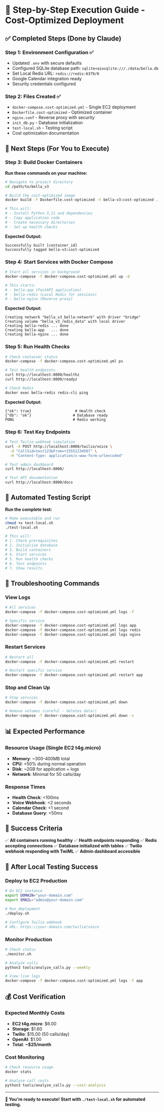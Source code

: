 # 🚀 Step-by-Step Execution Guide - Cost-Optimized Deployment

## ✅ **Completed Steps (Done by Claude)**

### Step 1: Environment Configuration ✅
- Updated `.env` with secure defaults
- Configured SQLite database path: `sqlite+aiosqlite:///./data/bella.db`
- Set Local Redis URL: `redis://redis:6379/0`
- Google Calendar integration ready
- Security credentials configured

### Step 2: Files Created ✅
- `docker-compose.cost-optimized.yml` - Single EC2 deployment
- `Dockerfile.cost-optimized` - Optimized container
- `nginx.conf` - Reverse proxy with security
- `init_db.py` - Database initialization
- `test-local.sh` - Testing script
- Cost optimization documentation

## 🎯 **Next Steps (For You to Execute)**

### Step 3: Build Docker Containers

**Run these commands on your machine:**

```bash
# Navigate to project directory
cd /path/to/bella_v3

# Build the cost-optimized image
docker build -f Dockerfile.cost-optimized -t bella-v3:cost-optimized .

# This will:
# - Install Python 3.11 and dependencies
# - Copy application code
# - Create necessary directories
# - Set up health checks
```

**Expected Output:**
```
Successfully built [container_id]
Successfully tagged bella-v3:cost-optimized
```

### Step 4: Start Services with Docker Compose

```bash
# Start all services in background
docker-compose -f docker-compose.cost-optimized.yml up -d

# This starts:
# - bella-app (FastAPI application)
# - bella-redis (Local Redis for sessions)
# - bella-nginx (Reverse proxy)
```

**Expected Output:**
```
Creating network "bella_v3_bella-network" with driver "bridge"
Creating volume "bella_v3_redis_data" with local driver
Creating bella-redis ... done
Creating bella-app   ... done
Creating bella-nginx ... done
```

### Step 5: Run Health Checks

```bash
# Check container status
docker-compose -f docker-compose.cost-optimized.yml ps

# Test health endpoints
curl http://localhost:8000/healthz
curl http://localhost:8000/readyz

# Check Redis
docker exec bella-redis redis-cli ping
```

**Expected Output:**
```
{"ok": true}                    # Health check
{"db": "ok"}                   # Database ready
PONG                           # Redis working
```

### Step 6: Test Key Endpoints

```bash
# Test Twilio webhook simulation
curl -X POST http://localhost:8000/twilio/voice \
  -d "CallSid=test123&From=+15551234567" \
  -H "Content-Type: application/x-www-form-urlencoded"

# Test admin dashboard
curl http://localhost:8000/

# Test API documentation
curl http://localhost:8000/docs
```

## 🧪 **Automated Testing Script**

**Run the complete test:**
```bash
# Make executable and run
chmod +x test-local.sh
./test-local.sh

# This will:
# 1. Check prerequisites
# 2. Initialize database
# 3. Build containers
# 4. Start services
# 5. Run health checks
# 6. Test endpoints
# 7. Show results
```

## 🔧 **Troubleshooting Commands**

### View Logs
```bash
# All services
docker-compose -f docker-compose.cost-optimized.yml logs -f

# Specific service
docker-compose -f docker-compose.cost-optimized.yml logs app
docker-compose -f docker-compose.cost-optimized.yml logs redis
docker-compose -f docker-compose.cost-optimized.yml logs nginx
```

### Restart Services
```bash
# Restart all
docker-compose -f docker-compose.cost-optimized.yml restart

# Restart specific service
docker-compose -f docker-compose.cost-optimized.yml restart app
```

### Stop and Clean Up
```bash
# Stop services
docker-compose -f docker-compose.cost-optimized.yml down

# Remove volumes (careful - deletes data!)
docker-compose -f docker-compose.cost-optimized.yml down -v
```

## 📊 **Expected Performance**

### Resource Usage (Single EC2 t4g.micro)
- **Memory**: ~300-400MB total
- **CPU**: <50% during normal operation
- **Disk**: ~2GB for application + logs
- **Network**: Minimal for 50 calls/day

### Response Times
- **Health Check**: <100ms
- **Voice Webhook**: <2 seconds
- **Calendar Check**: <1 second
- **Database Query**: <50ms

## 🎯 **Success Criteria**

✅ **All containers running healthy**
✅ **Health endpoints responding**
✅ **Redis accepting connections**
✅ **Database initialized with tables**
✅ **Twilio webhook responding with TwiML**
✅ **Admin dashboard accessible**

## 🚀 **After Local Testing Success**

### Deploy to EC2 Production
```bash
# On EC2 instance
export DOMAIN="your-domain.com"
export EMAIL="admin@your-domain.com"

# Run deployment
./deploy.sh

# Configure Twilio webhook
# URL: https://your-domain.com/twilio/voice
```

### Monitor Production
```bash
# Check status
./monitor.sh

# Analyze calls
python3 tools/analyze_calls.py --weekly

# View live logs
docker-compose -f docker-compose.cost-optimized.yml logs -f app
```

## 💰 **Cost Verification**

### Expected Monthly Costs
- **EC2 t4g.micro**: $6.00
- **Storage**: $1.60
- **Twilio**: $15.00 (50 calls/day)
- **OpenAI**: $1.00
- **Total**: **~$25/month**

### Cost Monitoring
```bash
# Check resource usage
docker stats

# Analyze call costs
python3 tools/analyze_calls.py --cost-analysis
```

---

**🎉 You're ready to execute! Start with `./test-local.sh` for automated testing.**